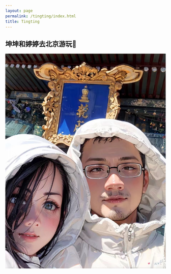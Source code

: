 ```yaml
---
layout: page
permalink: /tingting/index.html
title: Tingting
---
```


## 坤坤和婷婷去北京游玩🤣
<div>
<img src="/images/kktt1.jpg">
</div>






<br>
